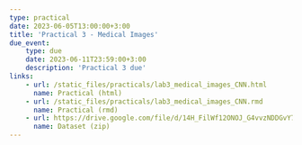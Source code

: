 ```yaml
---
type: practical
date: 2023-06-05T13:00:00+3:00
title: 'Practical 3 - Medical Images'
due_event: 
    type: due
    date: 2023-06-11T23:59:00+3:00
    description: 'Practical 3 due'
links:
    - url: /static_files/practicals/lab3_medical_images_CNN.html
      name: Practical (html)
    - url: /static_files/practicals/lab3_medical_images_CNN.rmd
      name: Practical (rmd)
    - url: https://drive.google.com/file/d/14H_FilWf12ONOJ_G4vvzNDDGvY7Ccqtm/view?usp=sharing
      name: Dataset (zip)
---
```

